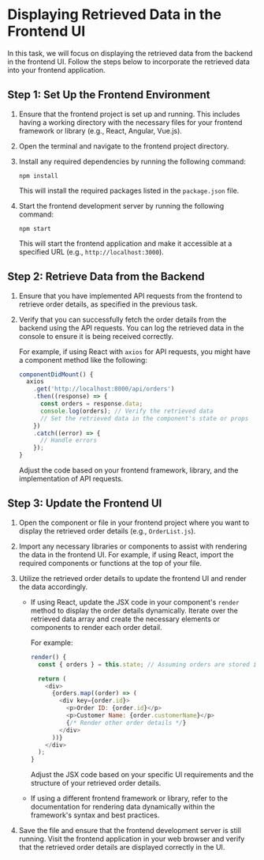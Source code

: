 # Displaying Retrieved Data in the Frontend UI

In this task, we will focus on displaying the retrieved data from the backend in the frontend UI. Follow the steps below to incorporate the retrieved data into your frontend application.

## Step 1: Set Up the Frontend Environment

1. Ensure that the frontend project is set up and running. This includes having a working directory with the necessary files for your frontend framework or library (e.g., React, Angular, Vue.js).

2. Open the terminal and navigate to the frontend project directory.

3. Install any required dependencies by running the following command:

   ```shell
   npm install
   ```

   This will install the required packages listed in the `package.json` file.

4. Start the frontend development server by running the following command:

   ```shell
   npm start
   ```

   This will start the frontend application and make it accessible at a specified URL (e.g., `http://localhost:3000`).

## Step 2: Retrieve Data from the Backend

1. Ensure that you have implemented API requests from the frontend to retrieve order details, as specified in the previous task.

2. Verify that you can successfully fetch the order details from the backend using the API requests. You can log the retrieved data in the console to ensure it is being received correctly.

   For example, if using React with `axios` for API requests, you might have a component method like the following:

   ```javascript
   componentDidMount() {
     axios
       .get('http://localhost:8000/api/orders')
       .then((response) => {
         const orders = response.data;
         console.log(orders); // Verify the retrieved data
         // Set the retrieved data in the component's state or props
       })
       .catch((error) => {
         // Handle errors
       });
   }
   ```

   Adjust the code based on your frontend framework, library, and the implementation of API requests.

## Step 3: Update the Frontend UI

1. Open the component or file in your frontend project where you want to display the retrieved order details (e.g., `OrderList.js`).

2. Import any necessary libraries or components to assist with rendering the data in the frontend UI. For example, if using React, import the required components or functions at the top of your file.

3. Utilize the retrieved order details to update the frontend UI and render the data accordingly.

   - If using React, update the JSX code in your component's `render` method to display the order details dynamically. Iterate over the retrieved data array and create the necessary elements or components to render each order detail.

     For example:

     ```javascript
     render() {
       const { orders } = this.state; // Assuming orders are stored in component state

       return (
         <div>
           {orders.map((order) => (
             <div key={order.id}>
               <p>Order ID: {order.id}</p>
               <p>Customer Name: {order.customerName}</p>
               {/* Render other order details */}
             </div>
           ))}
         </div>
       );
     }
     ```

     Adjust the JSX code based on your specific UI requirements and the structure of your retrieved order details.

   - If using a different frontend framework or library, refer to the documentation for rendering data dynamically within the framework's syntax and best practices.

4. Save the file and ensure that the frontend development server is still running. Visit the frontend application in your web browser and verify that the retrieved order details are displayed correctly in the UI.
